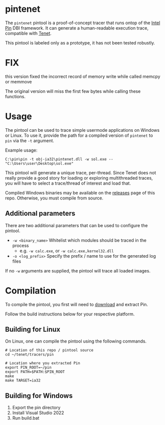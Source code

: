 # pintenet

The `pintenet` pintool is a proof-of-concept tracer that runs ontop of the [Intel Pin](https://software.intel.com/en-us/articles/pin-a-dynamic-binary-instrumentation-tool) DBI framework. It can generate a human-readable execution trace, compatible with [Tenet](https://github.com/gaasedelen/tenet). 

This pintool is labeled only as a prototype, it has not been tested robustly.

# FIX
this version fixed the incorrect record of memory write while called memcpy or memmove

The original version will miss the first few bytes while calling these functions.

# Usage

The pintool can be used to trace simple usermode applications on Windows or Linux. To use it, provide the path for a compiled version of `pintenet` to `pin` via the `-t` argument. 

Example usage:

```
C:\pin\pin -t obj-ia32\pintenet.dll -w sol.exe -- "C:\Users\user\Desktop\sol.exe"
```

This pintool will generate a unique trace, per-thread. Since Tenet does not really provide a good story for loading or exploring multithreaded traces, you will have to select a trace/thread of interest and load that.

Compiled Windows binaries may be available on the [releases](https://github.com/gaasedelen/tenet/releases) page of this repo. Otherwise, you must compile from source.

## Additional parameters

There are two additional parameters that can be used to configure the pintool.

* `-w <binary_name>` Whitelist which modules should be traced in the process
	* e.g. `-w calc.exe`, or `-w calc.exe,kernel32.dll`
* `-o <log_prefix>` Specify the prefix / name to use for the generated log files

If no `-w` arguments are supplied, the pintool will trace all loaded images.


# Compilation

To compile the pintool, you first will need to [download](https://software.intel.com/en-us/articles/pin-a-binary-instrumentation-tool-downloads) and extract Pin.

Follow the build instructions below for your respective platform.

## Building for Linux

On Linux, one can compile the pintool using the following commands.

```
# Location of this repo / pintool source
cd ~/tenet/tracers/pin

# Location where you extracted Pin
export PIN_ROOT=~/pin
export PATH=$PATH:$PIN_ROOT
make
make TARGET=ia32
```

## Building for Windows
1. Export the pin directory
2. Install Visual Studio 2022
3. Run build.bat

